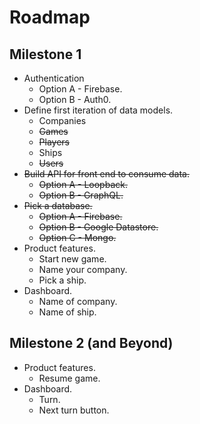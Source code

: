 # Roadmap

## Milestone 1

* Authentication
  * Option A - Firebase.
  * Option B - Auth0.
* Define first iteration of data models.
  * Companies
  * ~~Games~~
  * ~~Players~~
  * Ships
  * ~~Users~~
* ~~Build API for front end to consume data.~~
  * ~~Option A - Loopback.~~
  * ~~Option B - GraphQL.~~
* ~~Pick a database.~~
  * ~~Option A - Firebase.~~
  * ~~Option B - Google Datastore.~~
  * ~~Option C - Mongo.~~
* Product features.
  * Start new game.
  * Name your company.
  * Pick a ship.
* Dashboard.
  * Name of company.
  * Name of ship.

## Milestone 2 (and Beyond)

* Product features.
  * Resume game.
* Dashboard.
  * Turn.
  * Next turn button.
